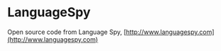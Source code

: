 # LanguageSpy
Open source code from Language Spy, [http://www.languagespy.com](http://www.languagespy.com)
